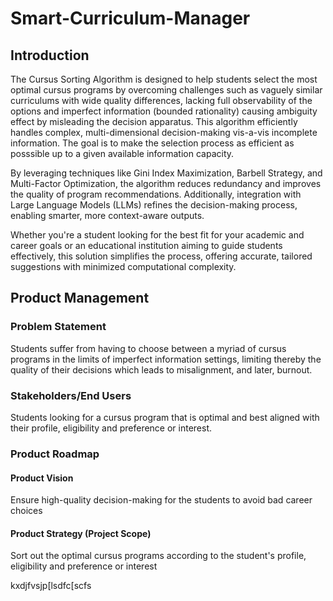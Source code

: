 # Smart-Curriculum-Manager
## Introduction
The Cursus Sorting Algorithm is designed to help students select the most optimal cursus programs by overcoming challenges such as vaguely similar curriculums with wide quality differences, lacking full observability of the options and imperfect information (bounded rationality) causing ambiguity effect by misleading the decision apparatus. This algorithm efficiently handles complex, multi-dimensional decision-making vis-a-vis incomplete information. The goal is to make the selection process as efficient as posssible up to a given available information capacity.

By leveraging techniques like Gini Index Maximization, Barbell Strategy, and Multi-Factor Optimization, the algorithm reduces redundancy and improves the quality of program recommendations. Additionally, integration with Large Language Models (LLMs) refines the decision-making process, enabling smarter, more context-aware outputs.

Whether you're a student looking for the best fit for your academic and career goals or an educational institution aiming to guide students effectively, this solution simplifies the process, offering accurate, tailored suggestions with minimized computational complexity.

## Product Management
### Problem Statement
Students suffer from having to choose between a myriad of cursus programs in the limits of imperfect information settings, limiting thereby the quality of their decisions which leads to misalignment, and later, burnout. 
### Stakeholders/End Users 
Students looking for a cursus program that is optimal and best aligned with their profile, eligibility and preference or interest.
### Product Roadmap
#### Product Vision
Ensure high-quality decision-making for the students to avoid bad career choices
#### Product Strategy (Project Scope)
Sort out the optimal cursus programs according to the student's profile, eligibility and preference or interest



kxdjfvsjp[lsdfc[scfs

